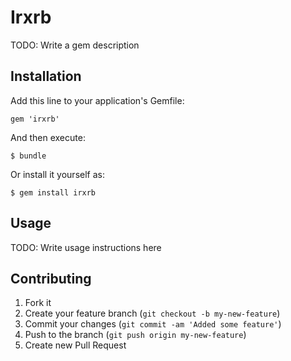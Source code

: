 # Irxrb

TODO: Write a gem description

## Installation

Add this line to your application's Gemfile:

    gem 'irxrb'

And then execute:

    $ bundle

Or install it yourself as:

    $ gem install irxrb

## Usage

TODO: Write usage instructions here

## Contributing

1. Fork it
2. Create your feature branch (`git checkout -b my-new-feature`)
3. Commit your changes (`git commit -am 'Added some feature'`)
4. Push to the branch (`git push origin my-new-feature`)
5. Create new Pull Request
